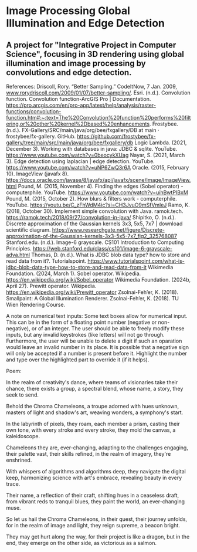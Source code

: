 # Image Processing Global Illumination and Edge Detection

## A project for "Integrative Project in Computer Science", focusing in 3D rendering using global illumination and image processing by convolutions and edge detection.


References:
Driscoll, Rory. “Better Sampling.” CodeItNow, 7 Jan. 2009, www.rorydriscoll.com/2009/01/07/better-sampling/.
Esri. (n.d.). Convolution function. Convolution function-ArcGIS Pro | Documentation. https://pro.arcgis.com/en/pro-app/latest/help/analysis/raster-functions/convolution-function.htm#:~:text=The%20Convolution%20function%20performs%20filtering,or%20other%20kernel%2Dbased%20enhancements. 
Frostybee. (n.d.). FX-Gallery/SRC/main/java/org/bee/fxgallery/DB at main · frostybee/fx-gallery. GitHub. https://github.com/frostybee/fx-gallery/tree/main/src/main/java/org/bee/fxgallery/db
Logic Lambda. (2021, December 3). Working with databases in java: JDBC & sqlite. YouTube. https://www.youtube.com/watch?v=0beocykXUag 
Nayar, S. (2021, March 3). Edge detection using laplacian | edge detection. YouTube. https://www.youtube.com/watch?v=uNP6ZwQ3r6A 
Oracle. (2015, February 10). ImageView (javafx 8). https://docs.oracle.com/javase/8/javafx/api/javafx/scene/image/ImageView.html 
Pound, M. (2015, November 4). Finding the edges (Sobel operator) - computerphile. YouTube. https://www.youtube.com/watch?v=uihBwtPIBxM 
Pound, M. (2015, October 2). How blurs & filters work - computerphile. YouTube. https://youtu.be/C_zFhWdM4ic?si=CH3JvuO9mSfVmleJ 
Ramo, K. (2018, October 30). Implement simple convolution with Java. ramok.tech. https://ramok.tech/2018/09/27/convolution-in-java/ 
Shipitko, O. (n.d.). Discrete approximation of the Gaussian kernels 3x3, 5x5, 7x7 | download scientific diagram. https://www.researchgate.net/figure/Discrete-approximation-of-the-Gaussian-kernels-3x3-5x5-7x7_fig2_325768087 
Stanford.edu. (n.d.). Image-6 grayscale. CS101 Introduction to Computing Principles. https://web.stanford.edu/class/cs101/image-6-grayscale-adva.html 
Thomas, D. (n.d.). What is JDBC blob data type? how to store and read data from it?. Tutorialspoint. https://www.tutorialspoint.com/what-is-jdbc-blob-data-type-how-to-store-and-read-data-from-it 
Wikimedia Foundation. (2024, March 1). Sobel operator. Wikipedia. https://en.wikipedia.org/wiki/Sobel_operator 
Wikimedia Foundation. (2024b, April 27). Prewitt operator. Wikipedia. https://en.wikipedia.org/wiki/Prewitt_operator 
Zsolnai-Feh’er, K. (2018). Smallpaint: A Global Illumination Renderer.
Zsolnai-Feh’er, K. (2018). TU Wien Rendering Course.

A note on numerical text inputs:
Some text boxes allow for numerical input. This can be in the form of a floating point number (negative or non-negative), or of an integer. 
The user should be able to freely modify these inputs, but any invalid keystrokes (like letters) will not go through. 
Furthermore, the user will be unable to delete a digit if such an oparation would leave an invalid number in its place.
It is possible that a negative sign will only be accepted if a number is present before it. 
Highlight the number and type over the highlighted part to override it (if it helps).

Poem:
 
In the realm of creativity's dance, where teams of visionaries take their chance, there exists a group, a spectral blend, whose name, a story, they seek to send.

Behold the Chroma Chameleons, a troupe adorned with hues unknown, masters of light and shadow's art, weaving wonders, a symphony's start.

In the labyrinth of pixels, they roam, each member a prism, casting their own tone, with every stroke and every stroke, they mold the canvas, a kaleidoscope.

Chameleons they are, ever-changing, adapting to the challenges engaging, their palette vast, their skills refined, in the realm of imagery, they're enshrined.

With whispers of algorithms and algorithms deep, they navigate the digital keep, harmonizing science with art's embrace, revealing beauty in every trace.

Their name, a reflection of their craft, shifting hues in a ceaseless draft, from vibrant reds to tranquil blues, they paint the world, an ever-changing muse.

So let us hail the Chroma Chameleons, in their quest, their journey unfolds, for in the realm of image and light, they reign supreme, a beacon bright.

They may get hurt along the way, for their project is like a dragon, but in the end, they emerge on the other side, as victorious as a salmon.
